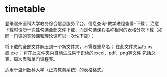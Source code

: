 # timetable
登录温州医科大学教务综合信息服务平台，信息查询-教学进程查看-下载；
注意下载时请勿一次性勾选全部文件下载，而是勾选课程名称相同的表格分次下载（如同一门课的实验课和理论课可以一次性下载）；

将下载的全部文件解压到一个新文件夹，不需要重命名；
在此文件夹运行.py 或.exe；
将在此文件夹内自动生成易于识读的excel、pdf、png等文件
包括总表、周次表和单门课程表。

适用于温州医科大学（正方教务系统）的表格格式。


